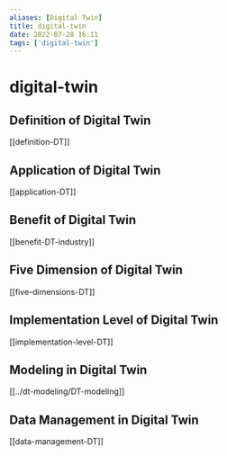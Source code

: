 ```yaml
---
aliases: [Digital Twin]
title: digital-twin
date: 2022-07-28 16:11
tags: ['digital-twin']
---
```


# digital-twin

## Definition of Digital Twin
[[definition-DT]]

## Application of Digital Twin

[[application-DT]]

## Benefit of Digital Twin

[[benefit-DT-industry]]

## Five Dimension of Digital Twin

[[five-dimensions-DT]]

## Implementation Level of Digital Twin

[[implementation-level-DT]]

## Modeling in Digital Twin

[[../dt-modeling/DT-modeling]]

## Data Management in Digital Twin

[[data-management-DT]]

